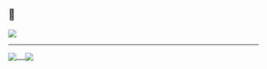 ## :pizza:

![](https://komarev.com/ghpvc/?username=knogobert&label=Pizza+lovers)

---

<a href="https://github.com/anuraghazra/github-readme-stats">
  <img align="center" src="https://github-readme-stats.vercel.app/api?username=Knogobert&show_icons=true&count_private=true&include_all_commits=true&hide=issues&text_color=718096&bg_color=ffffff00&hide_border=true&hide_title=true" /> 
</a>
<a href="https://github.com/anuraghazra/github-readme-stats">
  <img align="center" src="https://github-readme-stats.vercel.app/api/top-langs/?username=Knogobert&layout=compact&text_color=718096&bg_color=ffffff00&hide_border=true&hide_title=true" />
</a>
